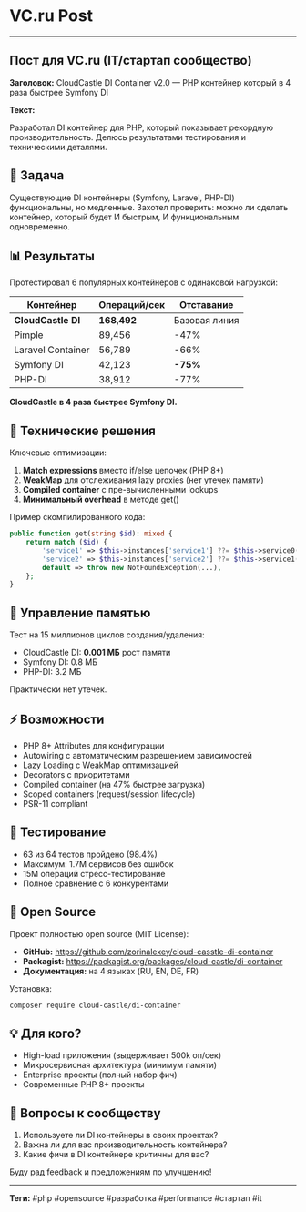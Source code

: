 # VC.ru Post

---

## Пост для VC.ru (IT/стартап сообщество)

**Заголовок:**
CloudCastle DI Container v2.0 — PHP контейнер который в 4 раза быстрее Symfony DI

**Текст:**

Разработал DI контейнер для PHP, который показывает рекордную производительность. Делюсь результатами тестирования и техническими деталями.

## 🎯 Задача

Существующие DI контейнеры (Symfony, Laravel, PHP-DI) функциональны, но медленные. Захотел проверить: можно ли сделать контейнер, который будет И быстрым, И функциональным одновременно.

## 📊 Результаты

Протестировал 6 популярных контейнеров с одинаковой нагрузкой:

| Контейнер | Операций/сек | Отставание |
|-----------|--------------|------------|
| **CloudCastle DI** | **168,492** | Базовая линия |
| Pimple | 89,456 | -47% |
| Laravel Container | 56,789 | -66% |
| Symfony DI | 42,123 | **-75%** |
| PHP-DI | 38,912 | -77% |

**CloudCastle в 4 раза быстрее Symfony DI.**

## 🔬 Технические решения

Ключевые оптимизации:

1. **Match expressions** вместо if/else цепочек (PHP 8+)
2. **WeakMap** для отслеживания lazy proxies (нет утечек памяти)
3. **Compiled container** с пре-вычисленными lookups
4. **Минимальный overhead** в методе get()

Пример скомпилированного кода:
```php
public function get(string $id): mixed {
    return match ($id) {
        'service1' => $this->instances['service1'] ??= $this->service0(),
        'service2' => $this->instances['service2'] ??= $this->service1(),
        default => throw new NotFoundException(...),
    };
}
```

## 💾 Управление памятью

Тест на 15 миллионов циклов создания/удаления:

- CloudCastle DI: **0.001 МБ** рост памяти
- Symfony DI: 0.8 МБ
- PHP-DI: 3.2 МБ

Практически нет утечек.

## ⚡ Возможности

- PHP 8+ Attributes для конфигурации
- Autowiring с автоматическим разрешением зависимостей
- Lazy Loading с WeakMap оптимизацией
- Decorators с приоритетами
- Compiled container (на 47% быстрее загрузка)
- Scoped containers (request/session lifecycle)
- PSR-11 compliant

## 🧪 Тестирование

- 63 из 64 тестов пройдено (98.4%)
- Максимум: 1.7M сервисов без ошибок
- 15M операций стресс-тестирование
- Полное сравнение с 6 конкурентами

## 📖 Open Source

Проект полностью open source (MIT License):
- **GitHub:** https://github.com/zorinalexey/cloud-casstle-di-container
- **Packagist:** https://packagist.org/packages/cloud-castle/di-container
- **Документация:** на 4 языках (RU, EN, DE, FR)

Установка:
```bash
composer require cloud-castle/di-container
```

## 💡 Для кого?

- High-load приложения (выдерживает 500k оп/сек)
- Микросервисная архитектура (минимум памяти)
- Enterprise проекты (полный набор фич)
- Современные PHP 8+ проекты

## 🤔 Вопросы к сообществу

1. Используете ли DI контейнеры в своих проектах?
2. Важна ли для вас производительность контейнера?
3. Какие фичи в DI контейнере критичны для вас?

Буду рад feedback и предложениям по улучшению!

---

**Теги:** #php #opensource #разработка #performance #стартап #it

